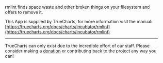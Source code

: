 rmlint finds space waste and other broken things on your filesystem and offers to remove it.

This App is supplied by TrueCharts, for more information visit the manual: [https://truecharts.org/docs/charts/incubator/rmlint](https://truecharts.org/docs/charts/incubator/rmlint)

---

TrueCharts can only exist due to the incredible effort of our staff.
Please consider making a [donation](https://truecharts.org/docs/about/sponsor) or contributing back to the project any way you can!
